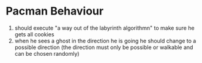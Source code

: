 
 # Pacman Behaviour

   <ol>

   <li>should execute "a way out of the labyrinth algorithmn" to make sure
   he gets all cookies</li>

   <li>when he sees a ghost in the direction he is going he should change to a possible direction
       (the direction must only be possible or walkable and can be chosen randomly)
   </li>

   </ol>


   
      
